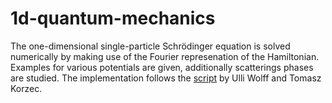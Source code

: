 # 1d-quantum-mechanics
The one-dimensional single-particle Schrödinger equation is solved numerically by making use of the Fourier represenation of the Hamiltonian. Examples for various potentials are given, additionally scatterings phases are studied. The implementation follows the [script](https://www.physik.hu-berlin.de/de/com/teachingandseminars/previousCPII) by Ulli Wolff and Tomasz Korzec.
